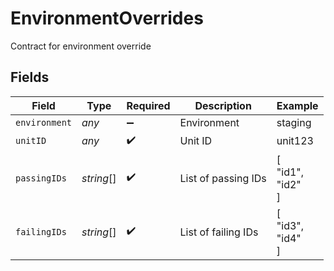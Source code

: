 # EnvironmentOverrides

Contract for environment override


## Fields

| Field               | Type                | Required            | Description         | Example             |
| ------------------- | ------------------- | ------------------- | ------------------- | ------------------- |
| `environment`       | *any*               | :heavy_minus_sign:  | Environment         | staging             |
| `unitID`            | *any*               | :heavy_check_mark:  | Unit ID             | unit123             |
| `passingIDs`        | *string*[]          | :heavy_check_mark:  | List of passing IDs | [<br/>"id1",<br/>"id2"<br/>] |
| `failingIDs`        | *string*[]          | :heavy_check_mark:  | List of failing IDs | [<br/>"id3",<br/>"id4"<br/>] |